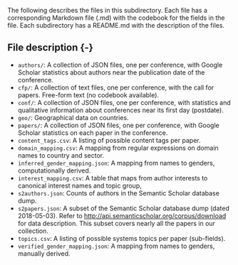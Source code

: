 The following describes the files in this subdirectory. Each file has a
corresponding Markdown file (.md) with the codebook for the fields in the file.
Each subdirectory has a README.md with the description of the files.

## File description {-}

  * `authors/`: A collection of JSON files, one per conference, with Google Scholar statistics about authors near the publication date of the conference.
  * `cfp/`: A collection of text files, one per conference, with the call for papers. Free-form text (no codebook available).
  * `conf/`: A collection of JSON files, one per conference, with statistics and qualitative information about conferences near its first day (postdate).
  * `geo/`: Geographical data on countries.
  * `papers/`: A collection of JSON files, one per conference, with Google Scholar statistics on each paper in the conference.
  * `content_tags.csv`: A listing of possible content tags per paper.
  * `domain_mapping.csv`: A mapping from regular expressions on domain names to country and sector.
  * `inferred_gender_mapping.json`: A mapping from names to genders, computationally derived.
  * `interest_mapping.csv`: A table that maps from author interests to canonical interest names and topic group,
  * `s2authors.json`: Counts of authors in the Semantic Scholar database dump.
  * `s2papers.json`: A subset of the Semantic Scholar database dump (dated 2018-05-03). Refer to http://api.semanticscholar.org/corpus/download for data description. This subset covers nearly all the papers in our collection.
  * `topics.csv`: A listing of possible systems topics per paper (sub-fields).
  * `verified_gender_mapping.json`: A mapping from names to genders, manually derived.
